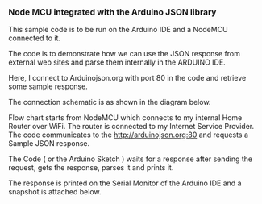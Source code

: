 ### Node MCU integrated with the Arduino JSON library

This sample code is to be run on the Arduino IDE and a NodeMCU connected to it.

The code is to demonstrate how we can use the JSON response from external web sites
and parse them internally in the ARDUINO IDE.

Here, I connect to Arduinojson.org with port 80 in the code and retrieve some sample response.

The connection schematic is as shown in the diagram below.

Flow chart starts from NodeMCU which connects to my internal Home Router over WiFi.
The router is connected to my Internet Service Provider. The code communicates to 
the http://arduinojson.org:80 and requests a Sample JSON response.

The Code ( or the Arduino Sketch ) waits for a response after sending the request,
gets the response, parses it and prints it.

The response is printed on the Serial Monitor of the Arduino IDE and a snapshot is attached below.


